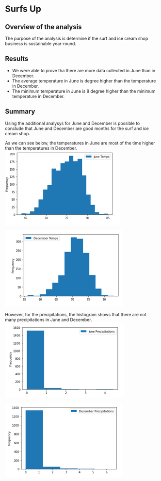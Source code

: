 # Surfs Up

## Overview of the analysis

The purpose of the analysis is determine if the surf and ice cream shop business is sustainable year-round.

## Results

- We were able to prove tha there are more data collected in June than in December.
- The average temperature in June is degree higher than the temperature in December.
- The minimum temperature in June is 8 degree higher than the minimum temperature in December.


## Summary

Using the additional analysys for June and December is possible to conclude that June and December are good months for the surf and ice cream shop.

As we can see below, the temperatures in June are most of the time higher than the temperatures in December.
![June_temp](https://github.com/amandabr88/surfs_up/blob/main/Resources/June_temp.PNG)

![December_temp](https://github.com/amandabr88/surfs_up/blob/main/Resources/December_temp.PNG)

However, for the precipitations, the histogram shows that there are not many precipitations in June and December.
![June_prep](https://github.com/amandabr88/surfs_up/blob/main/Resources/June_prep.PNG)

![December_prep](https://github.com/amandabr88/surfs_up/blob/main/Resources/December_prep.PNG)

